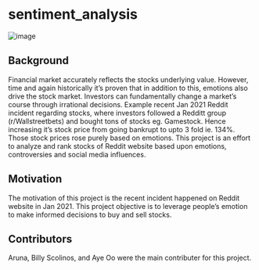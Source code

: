 # sentiment_analysis
![image](https://user-images.githubusercontent.com/75597926/115327626-1c534780-a144-11eb-9c73-4b5e82ac6267.jpeg)

## Background
Financial market accurately reflects the stocks underlying value. However, time and again historically it’s proven that in addition to this, emotions also drive the stock market. Investors can fundamentally change a market’s course through irrational decisions. Example recent Jan 2021 Reddit incident regarding stocks, where investors followed a Redditt group (r/Wallstreetbets) and bought tons of stocks eg. Gamestock. Hence increasing it’s stock price from going bankrupt  to upto 3 fold ie. 134%. Those stock prices rose purely based on emotions. This project is an effort to analyze and rank stocks of Reddit website based upon emotions, controversies and social media influences.

## Motivation 
The motivation of this project is the recent incident happened on Reddit website in Jan 2021. This project objective is to leverage people’s emotion to make informed decisions to buy and sell stocks.

## Contributors
Aruna, Billy Scolinos, and Aye Oo were the main contributer for this project. 
